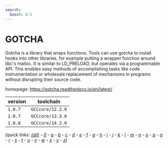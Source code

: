 ```yaml
---
search:
  boost: 0.5
---
```

# GOTCHA

Gotcha is a library that wraps functions. Tools can use gotcha to install hooks into other libraries, for example putting a wrapper function around libc's malloc. It is similar to LD_PRELOAD, but operates via a programmable API. This enables easy methods of accomplishing tasks like code instrumentation or wholesale replacement of mechanisms in programs without disrupting their source code.

*homepage*: <https://gotcha.readthedocs.io/en/latest/>

version | toolchain
--------|----------
``1.0.7`` | ``GCCcore/12.2.0``
``1.0.7`` | ``GCCcore/13.3.0``
``1.0.8`` | ``GCCcore/14.2.0``


*(quick links: [(all)](../index.md) - [0](../0/index.md) - [a](../a/index.md) - [b](../b/index.md) - [c](../c/index.md) - [d](../d/index.md) - [e](../e/index.md) - [f](../f/index.md) - [g](../g/index.md) - [h](../h/index.md) - [i](../i/index.md) - [j](../j/index.md) - [k](../k/index.md) - [l](../l/index.md) - [m](../m/index.md) - [n](../n/index.md) - [o](../o/index.md) - [p](../p/index.md) - [q](../q/index.md) - [r](../r/index.md) - [s](../s/index.md) - [t](../t/index.md) - [u](../u/index.md) - [v](../v/index.md) - [w](../w/index.md) - [x](../x/index.md) - [y](../y/index.md) - [z](../z/index.md))*

